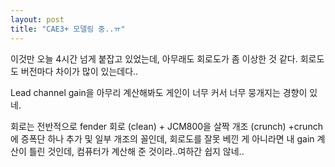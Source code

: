 ```yaml
---
layout: post
title: "CAE3+ 모델링 중..ㅠ"
---
```



이것만 오늘 4시간 넘게 붙잡고 있었는데, 아무래도 회로도가 좀 이상한 것 같다. 회로도도 버전마다 차이가 많이 있는데다..




Lead channel gain을 아무리 계산해봐도 게인이 너무 커서 너무 뭉개지는 경향이 있네.




회로는 전반적으로 fender 회로 (clean) + JCM800을 살짝 개조 (crunch) +crunch에 증폭단 하나 추가 및 일부 개조의 꼴인데, 회로도를 잘못 베낀 게 아니라면 내 gain 계산이 틀린 것인데, 컴퓨터가 계산해 준 것이라..여하간 쉽지 않네..








